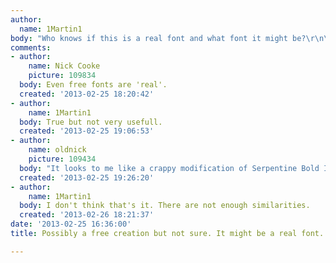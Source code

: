 ```yaml
---
author:
  name: 1Martin1
body: "Who knows if this is a real font and what font it might be?\r\n\r\n<img src=\"http://www.albruna.nl/images/scr.jpg\">\r\n\r\n"
comments:
- author:
    name: Nick Cooke
    picture: 109834
  body: Even free fonts are 'real'.
  created: '2013-02-25 18:20:42'
- author:
    name: 1Martin1
  body: True but not very usefull.
  created: '2013-02-25 19:06:53'
- author:
    name: oldnick
    picture: 109434
  body: "It looks to me like a crappy modification of Serpentine Bold Italic\u2026"
  created: '2013-02-25 19:26:20'
- author:
    name: 1Martin1
  body: I don't think that's it. There are not enough similarities.
  created: '2013-02-26 18:21:37'
date: '2013-02-25 16:36:00'
title: Possibly a free creation but not sure. It might be a real font. Who knows?

---
```

